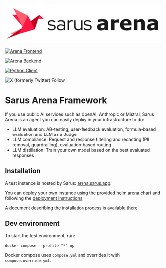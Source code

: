 ![Arena Logo](art/arena-logo.png)

[![Arena Frontend](https://github.com/arena-ai/arena/actions/workflows/publish-frontend-docker-image.yml/badge.svg)](https://github.com/arena-ai/arena/actions)

[![Arena Backend](https://github.com/arena-ai/arena/actions/workflows/publish-backend-docker-image.yml/badge.svg)](https://github.com/arena-ai/arena/actions)

[![Python Client](https://github.com/arena-ai/arena/actions/workflows/publish-client-to-pypi.yml/badge.svg)](https://github.com/arena-ai/arena/actions)

![X (formerly Twitter) Follow](https://img.shields.io/twitter/follow/sarus_tech)

# Sarus Arena Framework

If you use public AI services such as OpenAI, Anthropic or Mistral, Sarus Arena is an agent you can easily deploy in your infrastructure to do:

- LLM evaluation: AB-testing, user-feedback evaluation, formula-based evaluation and LLM as a Judge
- LLM compliance: Request and response filtering and redacting (PII removal, guardrailing), evaluation-based routing
- LLM distillation: Train your own model based on the best evaluated responses

## Installation

A test instance is hosted by Sarus: [arena.sarus.app](https://arena.sarus.app/).

You can deploy your own instance using the provided [helm](https://helm.sh/) [arena chart](https://github.com/arena-ai/arena/tree/main/kubernetes/arena) and following the [deployment instructions](https://github.com/arena-ai/arena/tree/main/kubernetes).

A document describing the installation process is available [there](docs/installation.md).


## Dev environment

To start the test environment, run:

`docker compose --profile "*" up`

Docker compose uses `compose.yml` and overrides it with `compose.override.yml`.
